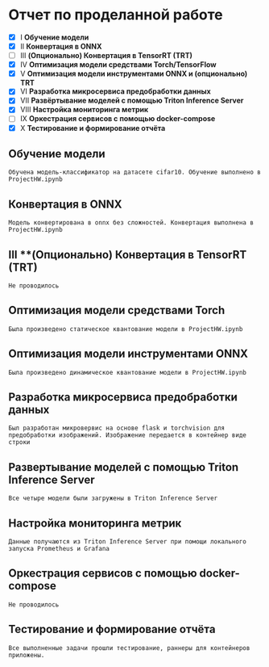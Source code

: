 # Отчет по проделанной работе
- [x] I **Обучение модели**
- [x] II **Конвертация в ONNX**
- [ ] III **(Опционально) Конвертация в TensorRT (TRT)**
- [x] IV **Оптимизация модели средствами Torch/TensorFlow**
- [x] V **Оптимизация модели инструментами ONNX и (опционально) TRT**
- [x] VI **Разработка микросервиса предобработки данных**
- [x] VII **Развёртывание моделей с помощью Triton Inference Server**
- [X] VIII **Настройка мониторинга метрик**
- [ ] IX **Оркестрация сервисов с помощью docker-compose**
- [X] X **Тестирование и формирование отчёта**

## Обучение модели
    Обучена модель-классификатор на датасете cifar10. Обучение выполнено в ProjectHW.ipynb
## Конвертация в ONNX
    Модель конвертирована в onnx без сложностей. Конвертация выполнена в ProjectHW.ipynb
## III **(Опционально) Конвертация в TensorRT (TRT)
    Не проводилось
## Оптимизация модели средствами Torch
    Была произведено статическое квантование модели в ProjectHW.ipynb
## Оптимизация модели инструментами ONNX 
    Была произведено динамическое квантование модели в ProjectHW.ipynb
## Разработка микросервиса предобработки данных
    Был разработан микровервис на основе flask и torchvision для предобработки изображений. Изображение передается в контейнер виде строки
## Развертывание моделей с помощью Triton Inference Server
    Все четыре модели были загружены в Triton Inference Server
## Настройка мониторинга метрик
    Данные получаются из Triton Inference Server при помощи локального запуска Prometheus и Grafana
## Оркестрация сервисов с помощью docker-compose
    Не проводилось
## Тестирование и формирование отчёта
    Все выполненные задачи прошли тестирование, раннеры для контейнеров приложены.
